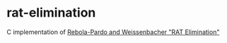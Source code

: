 # rat-elimination

C implementation of [Rebola-Pardo and Weissenbacher "RAT Elimination"](https://publik.tuwien.ac.at/files/publik_293387.pdf)
